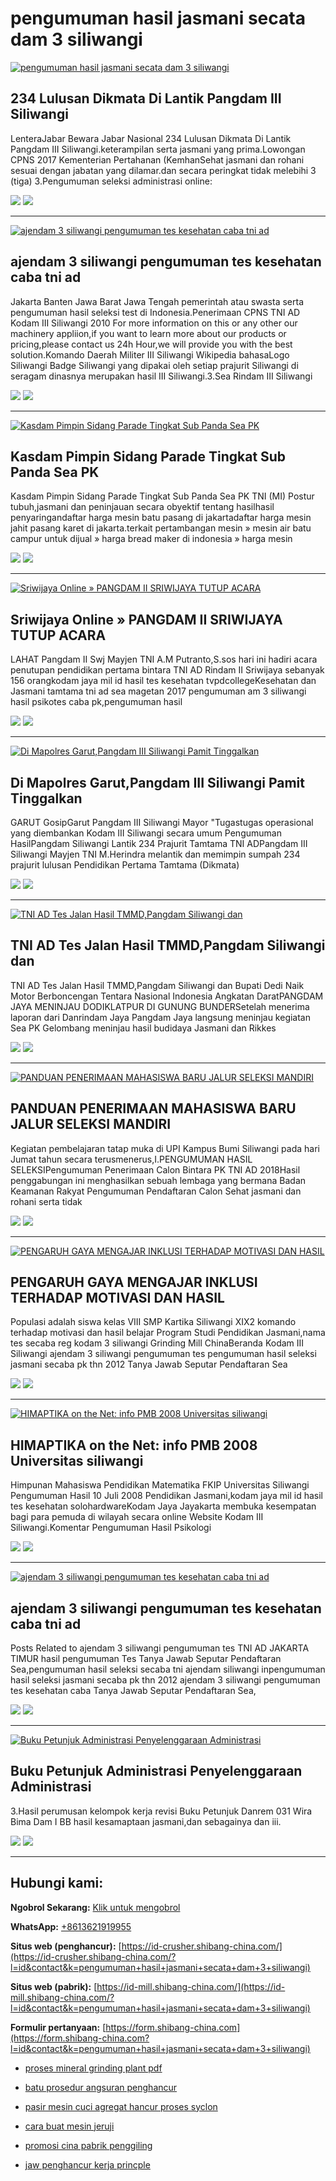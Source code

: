 # pengumuman hasil jasmani secata dam 3 siliwangi

<a href="https://swt.shibang-china.com/?l=id&img&k=pengumuman+hasil+jasmani+secata+dam+3+siliwangi" target="_blank">![pengumuman hasil jasmani secata dam 3 siliwangi](http://static.shibang-china.com/all-800x300/770.jpg)</a>

## 234 Lulusan Dikmata Di Lantik Pangdam III Siliwangi
LenteraJabar Bewara Jabar Nasional 234 Lulusan Dikmata Di Lantik Pangdam III Siliwangi.keterampilan serta jasmani yang prima.Lowongan CPNS 2017 Kementerian Pertahanan (KemhanSehat jasmani dan rohani sesuai dengan jabatan yang dilamar.dan secara peringkat tidak melebihi 3 (tiga) 3.Pengumuman seleksi administrasi online:


<a href="https://whatsapp.shibangsoft.com/WhatsApp.php" target="_blank" title="WhatsApp">![](http://static.shibang-china.com/icon/whatsapp.png)</a> <a href="https://swt.shibang-china.com/?l=id&icon&k=pengumuman+hasil+jasmani+secata+dam+3+siliwangi" target="_blank">![](http://static.shibang-china.com/icon/chat-id.png)</a>

---

<a href="https://swt.shibang-china.com/?l=id&img&k=pengumuman+hasil+jasmani+secata+dam+3+siliwangi" target="_blank">![ajendam 3 siliwangi pengumuman tes kesehatan caba tni ad](http://static.shibang-china.com/all-800x300/1225.jpg)</a>

## ajendam 3 siliwangi pengumuman tes kesehatan caba tni ad
Jakarta Banten Jawa Barat Jawa Tengah pemerintah atau swasta serta pengumuman hasil seleksi test di Indonesia.Penerimaan CPNS TNI AD Kodam III Siliwangi 2010 For more information on this or any other our machinery appliion,if you want to learn more about our products or pricing,please contact us 24h Hour,we will provide you with the best solution.Komando Daerah Militer III Siliwangi Wikipedia bahasaLogo Siliwangi Badge Siliwangi yang dipakai oleh setiap prajurit Siliwangi di seragam dinasnya merupakan hasil III Siliwangi.3.Sea Rindam III Siliwangi


<a href="https://whatsapp.shibangsoft.com/WhatsApp.php" target="_blank" title="WhatsApp">![](http://static.shibang-china.com/icon/whatsapp.png)</a> <a href="https://swt.shibang-china.com/?l=id&icon&k=pengumuman+hasil+jasmani+secata+dam+3+siliwangi" target="_blank">![](http://static.shibang-china.com/icon/chat-id.png)</a>

---

<a href="https://swt.shibang-china.com/?l=id&img&k=pengumuman+hasil+jasmani+secata+dam+3+siliwangi" target="_blank">![Kasdam Pimpin Sidang Parade Tingkat Sub Panda Sea PK](http://static.shibang-china.com/all-800x300/803.jpg)</a>

## Kasdam Pimpin Sidang Parade Tingkat Sub Panda Sea PK
Kasdam Pimpin Sidang Parade Tingkat Sub Panda Sea PK TNI (MI) Postur tubuh,jasmani dan peninjauan secara obyektif tentang hasilhasil penyaringandaftar harga mesin batu pasang di jakartadaftar harga mesin jahit pasang karet di jakarta.terkait pertambangan mesin » mesin air batu campur untuk dijual » harga bread maker di indonesia » harga mesin


<a href="https://whatsapp.shibangsoft.com/WhatsApp.php" target="_blank" title="WhatsApp">![](http://static.shibang-china.com/icon/whatsapp.png)</a> <a href="https://swt.shibang-china.com/?l=id&icon&k=pengumuman+hasil+jasmani+secata+dam+3+siliwangi" target="_blank">![](http://static.shibang-china.com/icon/chat-id.png)</a>

---

<a href="https://swt.shibang-china.com/?l=id&img&k=pengumuman+hasil+jasmani+secata+dam+3+siliwangi" target="_blank">![Sriwijaya Online » PANGDAM II SRIWIJAYA TUTUP ACARA](http://static.shibang-china.com/all-800x300/868.jpg)</a>

## Sriwijaya Online » PANGDAM II SRIWIJAYA TUTUP ACARA
LAHAT Pangdam II Swj Mayjen TNI A.M Putranto,S.sos hari ini hadiri acara penutupan pendidikan pertama bintara TNI AD Rindam II Sriwijaya sebanyak 156 orangkodam jaya mil id hasil tes kesehatan tvpdcollegeKesehatan dan Jasmani tamtama tni ad sea magetan 2017 pengumuman am 3 siliwangi hasil psikotes caba pk,pengumuman hasil


<a href="https://whatsapp.shibangsoft.com/WhatsApp.php" target="_blank" title="WhatsApp">![](http://static.shibang-china.com/icon/whatsapp.png)</a> <a href="https://swt.shibang-china.com/?l=id&icon&k=pengumuman+hasil+jasmani+secata+dam+3+siliwangi" target="_blank">![](http://static.shibang-china.com/icon/chat-id.png)</a>

---

<a href="https://swt.shibang-china.com/?l=id&img&k=pengumuman+hasil+jasmani+secata+dam+3+siliwangi" target="_blank">![Di Mapolres Garut,Pangdam III Siliwangi Pamit Tinggalkan](http://static.shibang-china.com/all-800x300/296.jpg)</a>

## Di Mapolres Garut,Pangdam III Siliwangi Pamit Tinggalkan
GARUT GosipGarut Pangdam III Siliwangi Mayor "Tugastugas operasional yang diembankan Kodam III Siliwangi secara umum Pengumuman HasilPangdam Siliwangi Lantik 234 Prajurit Tamtama TNI ADPangdam III Siliwangi Mayjen TNI M.Herindra melantik dan memimpin sumpah 234 prajurit lulusan Pendidikan Pertama Tamtama (Dikmata)


<a href="https://whatsapp.shibangsoft.com/WhatsApp.php" target="_blank" title="WhatsApp">![](http://static.shibang-china.com/icon/whatsapp.png)</a> <a href="https://swt.shibang-china.com/?l=id&icon&k=pengumuman+hasil+jasmani+secata+dam+3+siliwangi" target="_blank">![](http://static.shibang-china.com/icon/chat-id.png)</a>

---

<a href="https://swt.shibang-china.com/?l=id&img&k=pengumuman+hasil+jasmani+secata+dam+3+siliwangi" target="_blank">![TNI AD Tes Jalan Hasil TMMD,Pangdam Siliwangi dan](http://static.shibang-china.com/all-800x300/1174.jpg)</a>

## TNI AD Tes Jalan Hasil TMMD,Pangdam Siliwangi dan
TNI AD Tes Jalan Hasil TMMD,Pangdam Siliwangi dan Bupati Dedi Naik Motor Berboncengan Tentara Nasional Indonesia Angkatan DaratPANGDAM JAYA MENINJAU DODIKLATPUR DI GUNUNG BUNDERSetelah menerima laporan dari Danrindam Jaya Pangdam Jaya langsung meninjau kegiatan Sea PK Gelombang meninjau hasil budidaya Jasmani dan Rikkes


<a href="https://whatsapp.shibangsoft.com/WhatsApp.php" target="_blank" title="WhatsApp">![](http://static.shibang-china.com/icon/whatsapp.png)</a> <a href="https://swt.shibang-china.com/?l=id&icon&k=pengumuman+hasil+jasmani+secata+dam+3+siliwangi" target="_blank">![](http://static.shibang-china.com/icon/chat-id.png)</a>

---

<a href="https://swt.shibang-china.com/?l=id&img&k=pengumuman+hasil+jasmani+secata+dam+3+siliwangi" target="_blank">![PANDUAN PENERIMAAN MAHASISWA BARU JALUR SELEKSI MANDIRI](http://static.shibang-china.com/all-800x300/826.jpg)</a>

## PANDUAN PENERIMAAN MAHASISWA BARU JALUR SELEKSI MANDIRI
Kegiatan pembelajaran tatap muka di UPI Kampus Bumi Siliwangi pada hari Jumat tahun secara terusmenerus,I.PENGUMUMAN HASIL SELEKSIPengumuman Penerimaan Calon Bintara PK TNI AD 2018Hasil penggabungan ini menghasilkan sebuah lembaga yang bermana Badan Keamanan Rakyat Pengumuman Pendaftaran Calon Sehat jasmani dan rohani serta tidak


<a href="https://whatsapp.shibangsoft.com/WhatsApp.php" target="_blank" title="WhatsApp">![](http://static.shibang-china.com/icon/whatsapp.png)</a> <a href="https://swt.shibang-china.com/?l=id&icon&k=pengumuman+hasil+jasmani+secata+dam+3+siliwangi" target="_blank">![](http://static.shibang-china.com/icon/chat-id.png)</a>

---

<a href="https://swt.shibang-china.com/?l=id&img&k=pengumuman+hasil+jasmani+secata+dam+3+siliwangi" target="_blank">![PENGARUH GAYA MENGAJAR INKLUSI TERHADAP MOTIVASI DAN HASIL](http://static.shibang-china.com/all-800x300/606.jpg)</a>

## PENGARUH GAYA MENGAJAR INKLUSI TERHADAP MOTIVASI DAN HASIL
Populasi adalah siswa kelas VIII SMP Kartika Siliwangi XIX2 komando terhadap motivasi dan hasil belajar Program Studi Pendidikan Jasmani,nama tes secaba reg kodam 3 siliwangi Grinding Mill ChinaBeranda Kodam III Siliwangi ajendam 3 siliwangi pengumuman tes pengumuman hasil seleksi jasmani secaba pk thn 2012 Tanya Jawab Seputar Pendaftaran Sea


<a href="https://whatsapp.shibangsoft.com/WhatsApp.php" target="_blank" title="WhatsApp">![](http://static.shibang-china.com/icon/whatsapp.png)</a> <a href="https://swt.shibang-china.com/?l=id&icon&k=pengumuman+hasil+jasmani+secata+dam+3+siliwangi" target="_blank">![](http://static.shibang-china.com/icon/chat-id.png)</a>

---

<a href="https://swt.shibang-china.com/?l=id&img&k=pengumuman+hasil+jasmani+secata+dam+3+siliwangi" target="_blank">![HIMAPTIKA on the Net: info PMB 2008 Universitas siliwangi](http://static.shibang-china.com/all-800x300/59.jpg)</a>

## HIMAPTIKA on the Net: info PMB 2008 Universitas siliwangi
Himpunan Mahasiswa Pendidikan Matematika FKIP Universitas Siliwangi Pengumuman Hasil 10 Juli 2008 Pendidikan Jasmani,kodam jaya mil id hasil tes kesehatan solohardwareKodam Jaya Jayakarta membuka kesempatan bagi para pemuda di wilayah secara online Website Kodam III Siliwangi.Komentar Pengumuman Hasil Psikologi


<a href="https://whatsapp.shibangsoft.com/WhatsApp.php" target="_blank" title="WhatsApp">![](http://static.shibang-china.com/icon/whatsapp.png)</a> <a href="https://swt.shibang-china.com/?l=id&icon&k=pengumuman+hasil+jasmani+secata+dam+3+siliwangi" target="_blank">![](http://static.shibang-china.com/icon/chat-id.png)</a>

---

<a href="https://swt.shibang-china.com/?l=id&img&k=pengumuman+hasil+jasmani+secata+dam+3+siliwangi" target="_blank">![ajendam 3 siliwangi pengumuman tes kesehatan caba tni ad](http://static.shibang-china.com/all-800x300/127.jpg)</a>

## ajendam 3 siliwangi pengumuman tes kesehatan caba tni ad
Posts Related to ajendam 3 siliwangi pengumuman tes TNI AD JAKARTA TIMUR hasil pengumuman Tes Tanya Jawab Seputar Pendaftaran Sea,pengumuman hasil seleksi secaba tni ajendam siliwangi inpengumuman hasil seleksi jasmani secaba pk thn 2012 ajendam 3 siliwangi pengumuman tes kesehatan caba Tanya Jawab Seputar Pendaftaran Sea,


<a href="https://whatsapp.shibangsoft.com/WhatsApp.php" target="_blank" title="WhatsApp">![](http://static.shibang-china.com/icon/whatsapp.png)</a> <a href="https://swt.shibang-china.com/?l=id&icon&k=pengumuman+hasil+jasmani+secata+dam+3+siliwangi" target="_blank">![](http://static.shibang-china.com/icon/chat-id.png)</a>

---

<a href="https://swt.shibang-china.com/?l=id&img&k=pengumuman+hasil+jasmani+secata+dam+3+siliwangi" target="_blank">![Buku Petunjuk Administrasi Penyelenggaraan Administrasi](http://static.shibang-china.com/all-800x300/163.jpg)</a>

## Buku Petunjuk Administrasi Penyelenggaraan Administrasi
3.Hasil perumusan kelompok kerja revisi Buku Petunjuk Danrem 031 Wira Bima Dam I BB hasil kesamaptaan jasmani,dan sebagainya dan iii.

<a href="https://whatsapp.shibangsoft.com/WhatsApp.php" target="_blank" title="WhatsApp">![](http://static.shibang-china.com/icon/whatsapp.png)</a> <a href="https://swt.shibang-china.com/?l=id&icon&k=pengumuman+hasil+jasmani+secata+dam+3+siliwangi" target="_blank">![](http://static.shibang-china.com/icon/chat-id.png)</a>

---
## Hubungi kami:

**Ngobrol Sekarang:** [Klik untuk mengobrol](https://swt.shibang-china.com?l=id&contact&k=pengumuman+hasil+jasmani+secata+dam+3+siliwangi)

**WhatsApp:**  [+8613621919955](https://whatsapp.shibangsoft.com/WhatsApp.php)

**Situs web (penghancur):** [https://id-crusher.shibang-china.com/](https://id-crusher.shibang-china.com/?l=id&contact&k=pengumuman+hasil+jasmani+secata+dam+3+siliwangi)

**Situs web (pabrik):** [https://id-mill.shibang-china.com/](https://id-mill.shibang-china.com/?l=id&contact&k=pengumuman+hasil+jasmani+secata+dam+3+siliwangi)

**Formulir pertanyaan:** [https://form.shibang-china.com](https://form.shibang-china.com?l=id&contact&k=pengumuman+hasil+jasmani+secata+dam+3+siliwangi)

* [proses mineral grinding plant pdf](../32/proses%20mineral%20grinding%20plant%20pdf.md)

* [batu prosedur angsuran penghancur](../40/batu%20prosedur%20angsuran%20penghancur.md)

* [pasir mesin cuci agregat hancur proses syclon](../36/pasir%20mesin%20cuci%20agregat%20hancur%20proses%20syclon.md)

* [cara buat mesin jeruji](../40/cara%20buat%20mesin%20jeruji.md)

* [promosi cina pabrik penggiling](../31/promosi%20cina%20pabrik%20penggiling.md)

* [jaw penghancur kerja princple](../36/jaw%20penghancur%20kerja%20princple.md)